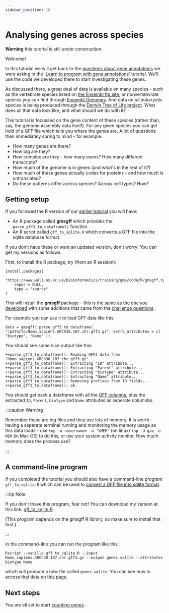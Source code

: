 ```yaml
---
sidebar_position: 10
---
```


# Analysing genes across species

**Warning** this tutorial is still under construction.

Welcome!

In this tutorial we will get back to the [questions about gene
annotations](../programming_with_gene_annotations3/001_Introduction.md) we were asking in the ['Learn to program with
gene annotations'](../programming_with_gene_annotations3/README.md) tutorial.  We'll use the code we developed there to
start investigating these genes.

As discussed there, a great deal of data is available on many species - such as the vertebrate species listed on [the
Ensembl ftp site](http://ftp.ensembl.org/pub/current_gff3), or nonvertebvrate species you can find through [Ensembl
Genomes](https://ensemblgenomes.org).  And data on *all* eukaryotic species is being produced through the [Darwin Tree
of Life project](https://www.darwintreeoflife.org).  What does all that data look like, and what should we do with it?

This tutorial is focussed on the gene content of these species (rather than, say, the genome assembly data itself).  For
any given species you can get hold of a GFF file which tells you where the genes are.  A lot of questions then immediately
spring to mind - for example:

- How many genes are there?
- How big are they?
- How complex are they - how many exons?  How many different transcripts?
- How much of the genome is in genes (and what's in the rest of it?)
- How much of these genes actually codes for proteins - and how much is untranslated?
- Do these patterns differ across species?  Across cell types?  How?


## Getting setup

If you followed the R version of our [earlier tutorial](../programming_with_gene_annotations3/README.md) you will have:

* An R package called **gmsgff** which provides the `parse_gff3_to_dataframe()` function.
* An R script called `gff_to_sqlite.R` which converts a GFF file into the sqlite database format.

If you don't have these or want an updated version, don't worry!  You can get my versions as follows.

First, to install the R package, try (from an R session):
```
install.packages(
	"https://www.well.ox.ac.uk/bioinformatics/training/gms/code/R/gmsgff.tgz",
	repos = NULL,
	type = "source"
)
```

This will install the **gmsgff** package - this is the [same as the one you developed](../programming_with_gene_annotations3/007_making_a_module.md) with some additions that came from the [challenge
questions](../programming_with_gene_annotations3/009_challenge_questions.md).  

For example you can use it to load GFF data like this:
```
data = gmsgff::parse_gff3_to_dataframe( "/path/to/Homo_sapiens.GRCh38.107.chr.gff3.gz", extra_attributes = c( "biotype", "Name" ))
```

You should see some nice output like this:
```
++parse_gff3_to_dataframe(): Reading GFF3 data from "Homo_sapiens.GRCh38.107.chr.gff3.gz"...
++parse_gff3_to_dataframe(): Extracting "ID" attribute...                                                          
++parse_gff3_to_dataframe(): Extracting "Parent" attribute...
++parse_gff3_to_dataframe(): Extracting "biotype" attribute...
++parse_gff3_to_dataframe(): Extracting "Name" attribute...
++parse_gff3_to_dataframe(): Removing prefixes from ID fields...
++parse_gff3_to_dataframe(): ok.
```

You should get back a dataframe with all the [GFF columns](https://m.ensembl.org/info/website/upload/gff3.html), plus
the extracted `ID`, `Parent`, `biotype` and `Name` attributes as seperate columnbs.

:::caution Warning

Remember these are big files and they use lots of memory.  It is worth having a seperate terminal running and monitoring
the memory usage as this data loads - use `top -u <username> -o '%MEM'` (on linux) `top -U gav -o MEM` (in Mac OS) to do
this, or use your system activity monitor.  How much memory does the process use?

:::

## A command-line program

If you completed the tutorial you should also have a command-line program `gff_to_sqlite.R` which can be used to
[convert a GFF file into sqlite format](../programming_with_gene_annotations3/008_Converting_gff_to_sqlite.md).  

:::tip Note

If you don't thave this program, fear not!  You can download my version at this link:
[gff_to_sqlite.R](https://github.com/whg-training/whg-training-resources/blob/main/docs/programming/analysing_genes_across_species/code/gff_to_sqlite.R).

(This program depends on the gmsgff R library, so make sure to install that first.)

:::

In the command-line you can run the program like this:

```
Rscript --vanilla gff_to_sqlite.R --input Homo_sapiens.GRCh38.107.chr.gff3.gz --output genes.sqlite --attributes biotype Name
```
which will produce a new file called `genes.sqlite`.  You can see how to access that data [on this
page](../programming_with_gene_annotations3/appendices/sqlite_access.md).

## Next steps

You are all set to start [counting genes](./006_Counting_genes_1.md).
